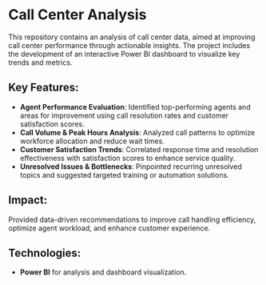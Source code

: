 # Call Center Analysis

This repository contains an analysis of call center data, aimed at improving call center performance through actionable insights. The project includes the development of an interactive Power BI dashboard to visualize key trends and metrics.

## Key Features:
- **Agent Performance Evaluation**: Identified top-performing agents and areas for improvement using call resolution rates and customer satisfaction scores.
- **Call Volume & Peak Hours Analysis**: Analyzed call patterns to optimize workforce allocation and reduce wait times.
- **Customer Satisfaction Trends**: Correlated response time and resolution effectiveness with satisfaction scores to enhance service quality.
- **Unresolved Issues & Bottlenecks**: Pinpointed recurring unresolved topics and suggested targeted training or automation solutions.

## Impact:
Provided data-driven recommendations to improve call handling efficiency, optimize agent workload, and enhance customer experience.

## Technologies:
- **Power BI** for analysis and dashboard visualization.
